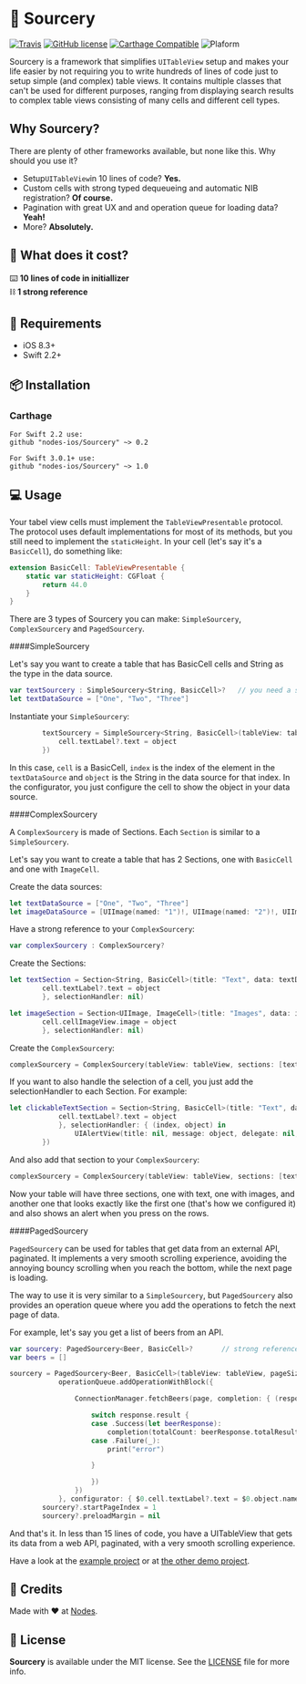# 🔮 Sourcery

[![Travis](https://img.shields.io/travis/nodes-ios/Sourcery.svg)](https://travis-ci.org/nodes-ios/Sourcery)
[![GitHub license](https://img.shields.io/badge/license-MIT-blue.svg)](https://github.com/nodes-ios/Sourcery/blob/master/LICENSE)
[![Carthage Compatible](https://img.shields.io/badge/Carthage-compatible-4BC51D.svg?style=flat)](https://github.com/Carthage/Carthage)
![Plaform](https://img.shields.io/badge/platform-iOS-lightgrey.svg)

Sourcery is a framework that simplifies `UITableView` setup and makes your life easier by not requiring you to write hundreds of lines of code just to setup simple (and complex) table views. It contains multiple classes that can't be used for different purposes, ranging from displaying search results to complex table views consisting of many cells and different cell types.

## Why Sourcery?
There are plenty of other frameworks available, but none like this. Why should you use it?

* Setup`UITableView`in 10 lines of code? **Yes.**
* Custom cells with strong typed dequeueing and automatic NIB registration? **Of course.**
* Pagination with great UX and and operation queue for loading data? **Yeah!**
* More? **Absolutely.**

## 💸 What does it cost?

⌨️ **10 lines of code in initiallizer**  
⛓ **1 strong reference**

## 📝 Requirements

* iOS 8.3+
* Swift 2.2+

## 📦 Installation

### Carthage
~~~
For Swift 2.2 use:
github "nodes-ios/Sourcery" ~> 0.2

For Swift 3.0.1+ use:
github "nodes-ios/Sourcery" ~> 1.0
~~~

## 💻 Usage


Your tabel view cells must implement the `TableViewPresentable` protocol. The protocol uses default implementations for most of its methods, but you still need to implement the `staticHeight`. In your cell (let's say it's a `BasicCell`), do something like:

```swift
extension BasicCell: TableViewPresentable {
    static var staticHeight: CGFloat {
        return 44.0
    }
}
```

There are 3 types of Sourcery you can make: `SimpleSourcery`, `ComplexSourcery` and `PagedSourcery`.

####SimpleSourcery

Let's say you want to create a table that has BasicCell cells and String as the type in the data source.

```swift
var textSourcery : SimpleSourcery<String, BasicCell>?	// you need a strong reference to this
let textDataSource = ["One", "Two", "Three"]
```

Instantiate your `SimpleSourcery`:

```swift
        textSourcery = SimpleSourcery<String, BasicCell>(tableView: tableView, data: textDataSource, configurator: { (cell, index, object) in
            cell.textLabel?.text = object
        })
```
In this case, `cell` is a BasicCell, `index` is the index of the element in the `textDataSource` and `object` is the String in the data source for that index. In the configurator, you just configure the cell to show the object in your data source.

####ComplexSourcery

A `ComplexSourcery` is made of Sections. Each `Section` is similar to a `SimpleSourcery`.

Let's say you want to create a table that has 2 Sections, one with `BasicCell` and one with `ImageCell`.

Create the data sources:

```swift
let textDataSource = ["One", "Two", "Three"]
let imageDataSource = [UIImage(named: "1")!, UIImage(named: "2")!, UIImage(named: "3")!, UIImage(named: "4")!, UIImage(named: "5")!]
```

Have a strong reference to your `ComplexSourcery`:

```swift
var complexSourcery : ComplexSourcery?
```

Create the Sections:

```swift
let textSection = Section<String, BasicCell>(title: "Text", data: textDataSource, configurator: { (cell, index, object) in
	    cell.textLabel?.text = object
	    }, selectionHandler: nil)

let imageSection = Section<UIImage, ImageCell>(title: "Images", data: imageDataSource, configurator: { (cell, index, object) in
	    cell.cellImageView.image = object
	    }, selectionHandler: nil)
```

Create the `ComplexSourcery`:

```swift
complexSourcery = ComplexSourcery(tableView: tableView, sections: [textSection, imageSection])
```

If you want to also handle the selection of a cell, you just add the selectionHandler to each Section. For example:

```swift
let clickableTextSection = Section<String, BasicCell>(title: "Text", data: textDataSource, configurator: { (cell, index, object) in
            cell.textLabel?.text = object
            }, selectionHandler: { (index, object) in
                UIAlertView(title: nil, message: object, delegate: nil, cancelButtonTitle: "Ok").show()
        })
```

And also add that section to your `ComplexSourcery`:

```swift
complexSourcery = ComplexSourcery(tableView: tableView, sections: [textSection, imageSection, clickableSection])
```

Now your table will have three sections, one with text, one with images, and another one that looks exactly like the first one (that's how we configured it) and also shows an alert when you press on the rows.

####PagedSourcery

`PagedSourcery` can be used for tables that get data from an external API, paginated. It implements a very smooth scrolling experience, avoiding the annoying bouncy scrolling when you reach the bottom, while the next page is loading.

The way to use it is very similar to a `SimpleSourcery`, but `PagedSourcery` also provides an operation queue where you add the operations to fetch the next page of data.

For example, let's say you get a list of beers from an API.

```swift
var sourcery: PagedSourcery<Beer, BasicCell>? 		// strong reference to this one
var beers = []
```

```swift
sourcery = PagedSourcery<Beer, BasicCell>(tableView: tableView, pageSize: 50, pageLoader: { (page, operationQueue, completion) in
            operationQueue.addOperationWithBlock({

                ConnectionManager.fetchBeers(page, completion: { (response) in

                    switch response.result {
                    case .Success(let beerResponse):
                        completion(totalCount: beerResponse.totalResults, data:beerResponse.beers)
                    case .Failure(_):
                        print("error")

                    }

                    })
                })
            }, configurator: { $0.cell.textLabel?.text = $0.object.name })
        sourcery?.startPageIndex = 1
        sourcery?.preloadMargin = nil
```

And that's it. In less than 15 lines of code, you have a UITableView that gets its data from a web API, paginated, with a very smooth scrolling experience.

Have a look at the [example project](Sourcery/SourceryExample) or at [the other demo project](https://github.com/mariusc/SourceryDemo).


## 👥 Credits
Made with ❤️ at [Nodes](http://nodesagency.com).

## 📄 License
**Sourcery** is available under the MIT license. See the [LICENSE](https://github.com/nodes-ios/Sourcery/blob/master/LICENSE) file for more info.
